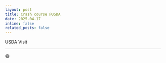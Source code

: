 ```yaml
---
layout: post
title: Crash course @USDA
date: 2025-04-17
inline: false
related_posts: false
---
```


 USDA Visit 

---
  :smile:

